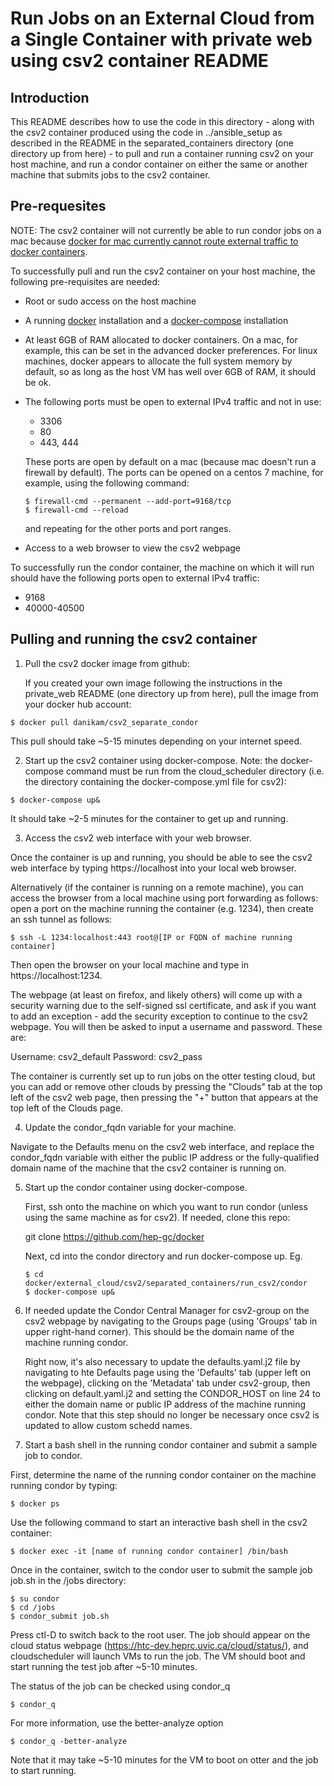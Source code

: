 # Run Jobs on an External Cloud from a Single Container with private web using csv2 container README

## Introduction

This README describes how to use the code in this directory - along with the csv2 container produced using the code in ../ansible_setup as described in the README in the separated_containers directory (one directory up from here) - to pull and run a container running csv2 on your host machine, and run a condor container on either the same or another machine that submits jobs to the csv2 container.

## Pre-requesites

NOTE: The csv2 container will not currently be able to run condor jobs on a mac because [docker for mac currently cannot route external traffic to docker containers](https://docs.docker.com/docker-for-mac/networking/#httphttps-proxy-support).

To successfully pull and run the csv2 container on your host machine, the following pre-requisites are needed:

* Root or sudo access on the host machine
* A running [docker](https://runnable.com/docker/install-docker-on-linux) installation and a [docker-compose](https://docs.docker.com/v17.09/compose/install/) installation
* At least 6GB of RAM allocated to docker containers. On a mac, for example, this can be set in the advanced docker preferences. For linux machines, docker appears to allocate the full system memory by default, so as long as the host VM has well over 6GB of RAM, it should be ok. 
* The following ports must be open to external IPv4 traffic and not in use:
  * 3306
  * 80
  * 443, 444
  
  These ports are open by default on a mac (because mac doesn't run a firewall by default). The ports can be opened on a centos 7 machine, for example, using the following command:
  ~~~~
  $ firewall-cmd --permanent --add-port=9168/tcp
  $ firewall-cmd --reload
  ~~~~
  and repeating for the other ports and port ranges.
  
* Access to a web browser to view the csv2 webpage
  
To successfully run the condor container, the machine on which it will run should have the following ports open to external IPv4 traffic:

  * 9168 
  * 40000-40500

## Pulling and running the csv2 container

1. Pull the csv2 docker image from github:

   If you created your own image following the instructions in the private_web README (one directory up from here), pull the image from your docker hub account:

  ~~~~
  $ docker pull danikam/csv2_separate_condor
  ~~~~
  
  This pull should take ~5-15 minutes depending on your internet speed.
  
2. Start up the csv2 container using docker-compose. Note: the docker-compose command must be run from the cloud_scheduler directory (i.e. the directory containing the docker-compose.yml file for csv2):

  ~~~~
  $ docker-compose up&
  ~~~~
  
  It should take ~2-5 minutes for the container to get up and running.
  
3. Access the csv2 web interface with your web browser.

Once the container is up and running, you should be able to see the csv2 web interface by typing https://localhost into your local web browser. 

Alternatively (if the container is running on a remote machine), you can access the browser from a local machine using port forwarding as follows: open a port on the machine running the container (e.g. 1234), then create an ssh tunnel as follows:

~~~~
$ ssh -L 1234:localhost:443 root@[IP or FQDN of machine running container]
~~~~

Then open the browser on your local machine and type in https://localhost:1234.

The webpage (at least on firefox, and likely others) will come up with a security warning due to the self-signed ssl certificate, and ask if you want to add an exception - add the security exception to continue to the csv2 webpage. You will then be asked to input a username and password. These are:

Username: csv2_default
Password: csv2_pass

  The container is currently set up to run jobs on the otter testing cloud, but you can add or remove other clouds by pressing the "Clouds" tab at the top left of the csv2 web page, then pressing the "+" button that appears at the top left of the Clouds page.
  
4.  Update the condor_fqdn variable for your machine.

Navigate to the Defaults menu on the csv2 web interface, and replace the condor_fqdn variable with either the public IP address or the fully-qualified domain name of the machine that the csv2 container is running on.
  
5. Start up the condor container using docker-compose. 

   First, ssh onto the machine on which you want to run condor (unless using the same machine as for csv2). If needed, clone this repo:
   
   git clone https://github.com/hep-gc/docker
   
   Next, cd into the condor directory and run docker-compose up. Eg.
   
   ~~~~
   $ cd docker/external_cloud/csv2/separated_containers/run_csv2/condor
   $ docker-compose up&
   ~~~~

5. If needed update the Condor Central Manager for csv2-group on the csv2 webpage by navigating to the Groups page (using 'Groups' tab in upper right-hand corner). This should be the domain name of the machine running condor. 

   Right now, it's also necessary to update the defaults.yaml.j2 file by navigating to hte Defaults page using the 'Defaults' tab (upper left on the webpage), clicking on the 'Metadata' tab under csv2-group, then clicking on default.yaml.j2 and setting the CONDOR_HOST on line 24 to either the domain name or public IP address of the machine running condor. Note that this step should no longer be necessary once csv2 is updated to allow custom schedd names.

4. Start a bash shell in the running condor container and submit a sample job to condor.

  First, determine the name of the running condor container on the machine running condor by typing:
  
  ~~~~
  $ docker ps
  ~~~~
  
  Use the following command to start an interactive bash shell in the csv2 container:
  
  ~~~~
  $ docker exec -it [name of running condor container] /bin/bash
  ~~~~
  
  Once in the container, switch to the condor user to submit the sample job job.sh in the /jobs directory:
  
  ~~~~
  $ su condor
  $ cd /jobs
  $ condor_submit job.sh
  ~~~~
  
   Press ctl-D to switch back to the root user. The job should appear on the cloud status webpage (https://htc-dev.heprc.uvic.ca/cloud/status/), and cloudscheduler will launch VMs to run the job. The VM should boot and start running the test job after ~5-10 minutes. 

  The status of the job can be checked using condor_q

  ~~~~
  $ condor_q
  ~~~~

  For more information, use the better-analyze option
  ~~~~
  $ condor_q -better-analyze
  ~~~~

  Note that it may take ~5-10 minutes for the VM to boot on otter and the job to start running.
